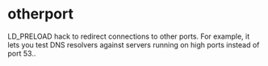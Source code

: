# otherport
LD_PRELOAD hack to redirect connections to other ports. For example, it lets you test DNS resolvers against servers running on high ports instead of port 53..
